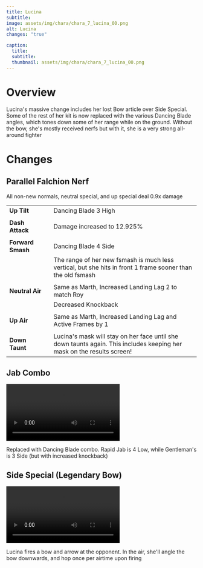 ```yaml
---
title: Lucina
subtitle: 
image: assets/img/chara/chara_7_lucina_00.png
alt: Lucina
changes: "true"

caption:
  title:
  subtitle: 
  thumbnail: assets/img/chara/chara_7_lucina_00.png
---
```


# Overview 

Lucina's massive change includes her lost Bow article over Side Special. Some of the rest of her kit is now replaced with the various Dancing Blade angles, which tones down some of her range while on the ground. Without the bow, she's mostly received nerfs but with it, she is a very strong all-around fighter

# Changes

## Parallel Falchion Nerf
All non-new normals, neutral special, and up special deal 0.9x damage


| |  |  |
| :----------- | :-----: | ----------- |
| **Up Tilt** | | Dancing Blade 3 High |
| | | |
| **Dash Attack** | | Damage increased to 12.925% |
| | | |
| **Forward Smash** | | Dancing Blade 4 Side |
|  |  | The range of her new fsmash is much less vertical, but she hits in front 1 frame sooner than the old fsmash |
| | | |
| **Neutral Air** | | Same as Marth, Increased Landing Lag 2 to match Roy |
|  |  | Decreased Knockback |
| | | |
| **Up Air** | | Same as Marth, Increased Landing Lag and Active Frames by 1 |
| | | |
| **Down Taunt** | | Lucina's mask will stay on her face until she down taunts again. This includes keeping her mask on the results screen! |

## Jab Combo
<video src=/assets/img/videos/lucina_jab.mp4 controls="controls" style="max-width: 730px;">
</video>

Replaced with Dancing Blade combo. Rapid Jab is 4 Low, while Gentleman's is 3 Side (but with increased knockback)

## Side Special (Legendary Bow)

<video src=/assets/img/videos/lucina_specials.mp4 controls="controls" style="max-width: 730px;">
</video>

Lucina fires a bow and arrow at the opponent. In the air, she'll angle the bow downwards, and hop once per airtime upon firing